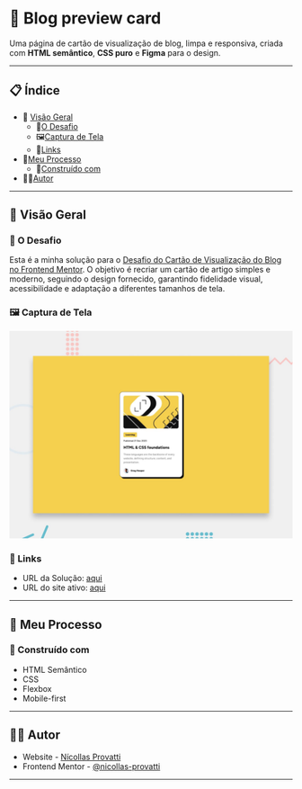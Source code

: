 # 📝 Blog preview card

Uma página de cartão de visualização de blog, limpa e responsiva, criada com **HTML semântico**, **CSS puro** e **Figma** para o design.

---

## 📋 Índice

- 📖 [Visão Geral](#visão-geral)
  - 🎯[O Desafio](#o-desafio)
  - 🖼️[Captura de Tela](#captura-de-tela)
  - 🔗[Links](#links)
- 🧠[Meu Processo](#meu-processo)
  - 🧱[Construído com](#construído-com)
- 👨‍💻[Autor](#autor)

---

## 📖 Visão Geral

### 🎯 O Desafio

Esta é a minha solução para o [Desafio do Cartão de Visualização do Blog no Frontend Mentor](https://www.frontendmentor.io/challenges/blog-preview-card-ckPaj01IcS). O objetivo é recriar um cartão de artigo simples e moderno, seguindo o design fornecido, garantindo fidelidade visual, acessibilidade e adaptação a diferentes tamanhos de tela.


### 🖼️ Captura de Tela

![captura de tela](design/preview.jpg)

### 🔗 Links

- URL da Solução: [aqui](https://github.com/nicollas-provatti/recipe-page)
- URL do site ativo: [aqui](https://nicollas-provatti.github.io/recipe-page/)

---

## 🧠 Meu Processo

### 🧱 Construído com

- HTML Semântico
- CSS
- Flexbox
- Mobile-first

---

## 👨‍💻 Autor

- Website - [Nícollas Provatti](https://single-page-developer-portfolio-yula.onrender.com/)
- Frontend Mentor - [@nicollas-provatti](https://www.frontendmentor.io/profile/nicollas-provatti)

---
